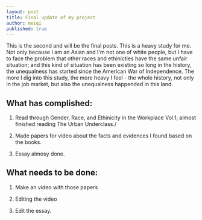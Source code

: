 ```yaml
---
layout: post
title: Final update of my project
author: meiqi
published: true
---
```


This is the second and will be the final posts. This is a heavy study for me. Not only because I am an Asian and I'm not one of white people, but I have to face the problem that other races and ethinicties have the same unfair situation; and this kind of situation has been existing so long in the history, the unequalness has started since the American War of Independence. The more I dig into this study, the more heavy I feel - the whole history, not only in the job market, but also the unequalness happended in this land.

## What has complished:

1. Read through Gender, Race, and Ethinicity in the Workplace Vol.1; almost finished reading The Urban Underclass./ 

2. Made papers for video about the facts and evidences I found based on the books.

3. Essay almosy done.

## What needs to be done:

1. Make an video with those papers

2. Editing the video

3. Edit the essay.

